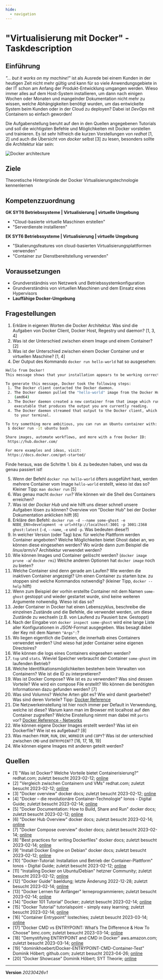 ```yaml
---
hide:
  - navigation
---
```


# "Virtualisierung mit Docker" - Taskdescription

## Einführung

_"... but it works on my machine!"_ ist als Ausrede bei einem Kunden in der heutigen Zeit nicht mehr gültig und kann für so viele Anwendungsgebiete in der IT schon am Anfang der Produkt-Entwicklung umgangen werden. Wieso immer alles auf dem Host-System installieren, um dann nach einigen Wochen oder Monaten und mangelnder Dokumentation nicht mehr zu wissen, welche Abhängigkeiten benötigt wurden, um das entwickelte System beim Kunden oder in der Cloud zu deployen? Dabei ist _DevOps_ mit Containern so einfach geworden!

Die Aufgabenstellung beruht auf den in den Quellen angegebenen Tutorials und soll die wichtigsten Befehle und Möglichkeiten mit Docker vorstellen und trainieren. Es ist sehr hilfreich die kurzen Vorstellungen von _redhat_ [1, 2] und auch die Übersicht von _docker_ selbst [3] zu lesen, besonders sollte die Architektur klar sein:  

![Docker architecture](https://docs.docker.com/engine/images/architecture.svg)

## Ziele

Theoretische Hintergründe der Docker Virtualisierungstechnologie kennenlernen

## Kompetenzzuordnung

**GK SYT6 Betriebssysteme | Virtualisierung | virtuelle Umgebung**  

* "Cloud-basierte virtuelle Maschinen erstellen"  
* "Serverdienste installieren"

**EK SYT6 Betriebssysteme | Virtualisierung | virtuelle Umgebung**  

* "Skalierungsfeatures von cloud-basierten Virtualisierungsplattformen verwenden"
* "Container zur Dienstbereitstellung verwenden"

## Voraussetzungen
* Grundverständnis von Netzwerk und Betriebssystemkonfiguration
* Grundverständnis von virtuellen Maschinen und dem Einsatz eines Hypervisors
* **Lauffähige Docker-Umgebung**

## Fragestellungen
1. Erkläre in eigenen Worten die Docker Architektur. Was sind die Aufgaben von Docker Client, Docker Host, Regestry und daemon? [1, 3, 4]
2. Was ist der Unterschied zwischen einem Image und einem Container? [2]
3. Was ist der Unterschied zwischen einem Docker Container und er virtuellen Maschine? [1, 4]
4. Der Output des Kommando `docker run hello-world` hat so ausgesehen:

```bash
Hello from Docker!
This message shows that your installation appears to be working correctly.

To generate this message, Docker took the following steps:
 1. The Docker client contacted the Docker daemon.
 2. The Docker daemon pulled the "hello-world" image from the Docker Hub.
    (amd64)
 3. The Docker daemon created a new container from that image which runs the
    executable that produces the output you are currently reading.
 4. The Docker daemon streamed that output to the Docker client, which sent it
    to your terminal.

To try something more ambitious, you can run an Ubuntu container with:
 $ docker run -it ubuntu bash

Share images, automate workflows, and more with a free Docker ID:
 https://hub.docker.com/

For more examples and ideas, visit:
 https://docs.docker.com/get-started/
```

Finde heraus, was die Schritte 1. bis 4. zu bedeuten haben, und was da genau passiert ist!  

5. Wenn der Befehl `docker run hello-world` öfters ausgeführt hast, werden mehrere Container vom Image `hello-world` erstellt, wieso ist das so? Kleiner Tipp: `man docker run` [5]
6. Was genau macht `docker run`? Wie können wir die Shell des Containers erreichen?
7. Was ist der _Docker Hub_ und wie hilft uns dieser schnell unsere Aufgaben lösen zu können? Overview von "Docker Hub" bei der Docker Dokumentation anklicken hilft [6]
8. Erkläre den Befehl: `docker run -d --name some-ghost -e NODE_ENV=development -e url=http://localhost:3001 -p 3001:2368 ghost:latest` (`-d`, `--name`, `-e` und `-p`. Was bedeuten diese?)
9. In welcher Version (oder Tag) bzw. für welche Plattform werden Container angeboten? Welche Möglichkeiten bietet Ghost dabei an, wo können diese eingesehen werden? Wo würde dann zum Beispiel die _linux/arm/v7_ Architektur verwendet werden?
10. Wie können Images und Container gelöscht werden? (`docker image prune -a`/ `docker rmi`) Welche anderen Optionen hat `docker image` noch zu bieten?
11. Welche Container sind denn gerade am Laufen? Wie werden die inaktiven Container angezeigt? Um einen Container zu starten bzw. zu stoppen sind welche Kommandos notwendig? (kleiner Tipp, `docker --help` hilft)
12. Wenn zum Beispiel der vorhin erstellte Container mit dem Namen `some-ghost` gestoppt und wieder gestartet wurde, sind keine weiteren Argumente notwendig. Wieso ist das so?
13. Jeder Container in Docker hat einen Lebenszyklus, beschreibe die einzelnen Zustände und die Befehle, die verwendet werden, um diese Zustände zu wechseln (z.B. von Laufend zu Pausiert bzw. Gestoppt)
14. Nach der Eingabe von `docker inspect some-ghost` wird eine lange Liste aller Konfigurationen in *JSON*-Format ausgegeben. Was besagt dabei der Key mit dem Namen `"Args":`?
15. Wo liegen eigentlich die Dateien, die innerhalb eines Containers verwendet werden? Und wieso hat jeder Container seine eigenen Directoires?
16. Wie können die logs eines Containers eingesehen werden?
17. `top` und `stats`. Wieviel Speicher verbraucht der Container `some-ghost` im laufenden Betrieb?
18. Welche Identifikationsmöglichkeiten bestehen beim Verwalten von Containern? Wie ist die ID zu interpretieren?
19. Was ist Docker Compose? Wie ist es zu verwenden? Was sind dessen Vorteile? Wie wird ein compose File erstellt? Wo können die benötigten Informationen dazu gefunden werden? [7]
20. Was sind Volumns? Welche Arten gibt es? Wie wird damit gearbeitet? Was sind deren Vorteile? Tipp: [Docker Reference](https://docs.docker.com/compose/compose-file/#volumes) 
21. Die Netzwerkeinstellung ist hier noch immer per Default in Verwendung, welche ist diese? Warum kann man im Browser mit localhost auf den Container zugreifen? Welche Einstellung nimmt man dabei mit `ports` vor? [Docker Reference - Networks](https://docs.docker.com/compose/compose-file/#networks-top-level-element)
22. Wie können eigene Docker Images erstellt werden? Was ist ein Dockerfile? Wie ist es aufgebaut? [8]
23. Was machen `FROM`, `RUN`, `ENV`, `WORKDIR` und `COPY`? Was ist der unterschied zwischen `CMD` und `ENTRYPOINT`? [16, 17, 18, 19]
24. Wie können eigene Images mit anderen geteilt werden?

## Quellen
* [1] "Was ist Docker? Welche Vorteile bietet Containerisierung?" redhat.com; zuletzt besucht 2023-02-12; [online](https://www.redhat.com/de/topics/containers/what-is-docker)
* [2] "Vergleich zwischen Containern und VMs" redhat.com; zuletzt besucht 2023-02-12; [online](https://www.redhat.com/de/topics/containers/containers-vs-vms)
* [3] "Docker overview" docker docs; zuletzt besucht 2023-02-12; [online](https://docs.docker.com/get-started/overview/)
* [4] "Docker – die revolutionäre Container-Technologie" Ionos - Digital Guide; zuletzt besucht 2023-02-14; [online](https://www.ionos.de/digitalguide/server/knowhow/was-ist-docker/)
* [5] "Docker Documentation: How to Build, Share and Run" docker docs; zuletzt besucht 2023-02-12; [online](https://docs.docker.com/)
* [6] "Docker Hub Overview" docker docs; zuletzt besucht 2023-02-14; [online](https://docs.docker.com/docker-hub/)
* [7] "Docker Compose overview" docker docs; zuletzt besucht 2023-02-14; [online](https://docs.docker.com/compose/)
* [8] "Best practices for writing Dockerfiles" docker docs; zuletzt besucht 2023-02-14; [online](https://docs.docker.com/develop/develop-images/dockerfile_best-practices/)
* [9] "Install Docker Engine on Debian" docker docs; zuletzt besucht 2023-02-12; [online](https://docs.docker.com/engine/install/debian/)
* [10] "Docker-Tutorial: Installation und Betrieb der Container-Plattform" Ionos - Digital Guide; zuletzt besucht 2023-02-12; [online](https://www.ionos.de/digitalguide/server/konfiguration/docker-tutorial-installation-und-erste-schritte/)
* [11] "Installing Docker on Ubuntu/Debian" hetzner Community; zuletzt besucht 2023-02-12; [online](https://community.hetzner.com/tutorials/howto-docker-install)
* [12] "Docker Guide" baeldung; letzte Änderung 2022-12-28; zuletzt besucht 2023-02-14; [online](https://www.baeldung.com/ops/docker-guide)
* [13] "Docker Lernen für Anfänger" lerneprogrammieren; zuletzt besucht 2023-02-14; [online](https://lerneprogrammieren.de/docker/)
* [14] "Docker 101 Tutorial" Docker; zuletzt besucht 2023-02-14; [online](https://www.docker.com/101-tutorial/)
* [15] "Docker Tutorial" tutorialspoint - simply easy learning; zuletzt besucht 2023-02-14; [online](https://www.tutorialspoint.com/docker/index.htm)
* [16] "Container Entrypoint" lostechies; zuletzt besucht 2023-03-14; [online](https://lostechies.com/gabrielschenker/2016/08/21/container-entrypoint/)
* [17] "Docker CMD vs ENTRYPOINT: What’s The Difference & How To Choose" bmc.com; zuletzt besucht 2023-03-14; [online](https://www.bmc.com/blogs/docker-cmd-vs-entrypoint/)
* [18] "Demystifying ENTRYPOINT and CMD in Docker" aws.amazon.com; zuletzt besucht 2023-03-14; [online](https://aws.amazon.com/blogs/opensource/demystifying-entrypoint-cmd-docker/)
* [19] "dominikhoebert/Docker-ENTRYPOINT-CMD-Container-Test" Dominik Höbert; github.com; zuletzt besucht 2023-04-26; [online](https://github.com/dominikhoebert/Docker-ENTRYPOINT-CMD-Container-Test)
* [20] "Docker Showcase" Dominik Höbert; SYT Theorie; [online](https://elearning.tgm.ac.at/mod/page/view.php?id=51254)

---
**Version** *20230426v1*
